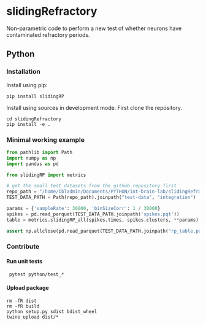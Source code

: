 # slidingRefractory
Non-parametric code to perform a new test of whether neurons have contaminated refractory periods.


## Python

### Installation
Install using pip:
```commandline
pip install slidingRP
```

Install using sources in development mode. First clone the repository.
```commandline
cd slidingRefractory
pip install -e .
```

### Minimal working example

```python
from pathlib import Path
import numpy as np
import pandas as pd

from slidingRP import metrics

# get the small test datasets from the github repository first
repo_path = "/home/ibladmin/Documents/PYTHON/int-brain-lab/slidingRefractory"
TEST_DATA_PATH = Path(repo_path).joinpath("test-data", "integration")

params = {'sampleRate': 30000, 'binSizeCorr': 1 / 30000}
spikes = pd.read_parquet(TEST_DATA_PATH.joinpath('spikes.pqt'))
table = metrics.slidingRP_all(spikes.times, spikes.clusters, **params)

assert np.allclose(pd.read_parquet(TEST_DATA_PATH.joinpath("rp_table.pqt")), pd.DataFrame(table), equal_nan=True)
```

### Contribute
#### Run unit tests
```commandline
 pytest python/test_*
```

#### Upload package
```commandline
rm -fR dist
rm -fR build
python setup.py sdist bdist_wheel
twine upload dist/*
```
